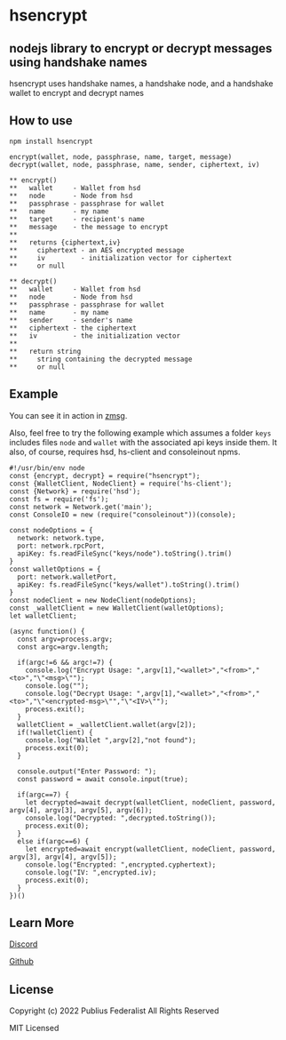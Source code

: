 # hsencrypt
## nodejs library to encrypt or decrypt messages using handshake names

hsencrypt uses handshake names, a handshake node, and a handshake wallet to encrypt and decrypt names

## How to use

```
npm install hsencrypt
```

```
encrypt(wallet, node, passphrase, name, target, message) 
decrypt(wallet, node, passphrase, name, sender, ciphertext, iv)
```

```
** encrypt()
**   wallet     - Wallet from hsd
**   node       - Node from hsd
**   passphrase - passphrase for wallet
**   name       - my name
**   target     - recipient's name
**   message    - the message to encrypt
**
**   returns {ciphertext,iv}
**     ciphertext - an AES encrypted message
**     iv         - initialization vector for ciphertext
**     or null
```

```
** decrypt()
**   wallet     - Wallet from hsd
**   node       - Node from hsd
**   passphrase - passphrase for wallet
**   name       - my name
**   sender     - sender's name
**   ciphertext - the ciphertext
**   iv         - the initialization vector
**
**   return string
**     string containing the decrypted message
**     or null
```

## Example

You can see it in action in [zmsg](https://github.com/publiusfederalist/zmsg).

Also, feel free to try the following example which assumes a folder `keys` includes files `node` and `wallet` with the associated api keys inside them.  It also, of course, requires hsd, hs-client and consoleinout npms.

```
#!/usr/bin/env node
const {encrypt, decrypt} = require("hsencrypt");
const {WalletClient, NodeClient} = require('hs-client');
const {Network} = require('hsd');
const fs = require('fs');
const network = Network.get('main');
const ConsoleIO = new (require("consoleinout"))(console);

const nodeOptions = {
  network: network.type,
  port: network.rpcPort,
  apiKey: fs.readFileSync("keys/node").toString().trim()
}
const walletOptions = {
  port: network.walletPort,
  apiKey: fs.readFileSync("keys/wallet").toString().trim()
}
const nodeClient = new NodeClient(nodeOptions);
const _walletClient = new WalletClient(walletOptions);
let walletClient;

(async function() {
  const argv=process.argv;
  const argc=argv.length;

  if(argc!=6 && argc!=7) {
    console.log("Encrypt Usage: ",argv[1],"<wallet>","<from>","<to>","\"<msg>\"");
    console.log("");
    console.log("Decrypt Usage: ",argv[1],"<wallet>","<from>","<to>","\"<encrypted-msg>\"","\"<IV>\"");
    process.exit();
  }
  walletClient = _walletClient.wallet(argv[2]);
  if(!walletClient) {
    console.log("Wallet ",argv[2],"not found");
    process.exit(0);
  }

  console.output("Enter Password: ");
  const password = await console.input(true);

  if(argc==7) {
    let decrypted=await decrypt(walletClient, nodeClient, password, argv[4], argv[3], argv[5], argv[6]);
    console.log("Decrypted: ",decrypted.toString());
    process.exit(0);
  }
  else if(argc==6) {
    let encrypted=await encrypt(walletClient, nodeClient, password, argv[3], argv[4], argv[5]);
    console.log("Encrypted: ",encrypted.cyphertext);
    console.log("IV: ",encrypted.iv);
    process.exit(0);
  }
})()

```

## Learn More

[Discord](https://discord.gg/tXJ2UdGuda)

[Github](https://github.com/publiusfederalist)

## License

Copyright (c) 2022 Publius Federalist
All Rights Reserved

MIT Licensed
